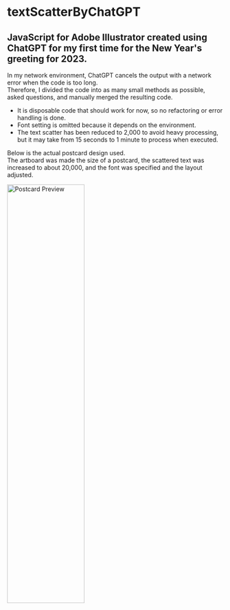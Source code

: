 # textScatterByChatGPT
## JavaScript for Adobe Illustrator created using ChatGPT for my first time for the New Year's greeting for 2023.
In my network environment, ChatGPT cancels the output with a network error when the code is too long.  
Therefore, I divided the code into as many small methods as possible, asked questions, and manually merged the resulting code.
- It is disposable code that should work for now, so no refactoring or error handling is done.
- Font setting is omitted because it depends on the environment.
- The text scatter has been reduced to 2,000 to avoid heavy processing, but it may take from 15 seconds to 1 minute to process when executed.

Below is the actual postcard design used.  
The artboard was made the size of a postcard, the scattered text was increased to about 20,000, and the font was specified and the layout adjusted.

<img src="https://user-images.githubusercontent.com/3921332/210064926-f543a399-17ec-4632-ad9f-9667a7974808.jpg" width="50%" alt="Postcard Preview" style="min-width:360px;">
